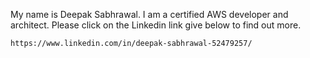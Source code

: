 My name is Deepak Sabhrawal. I am a certified AWS developer and architect. Please click on the Linkedin link give below to find out more. 
```
https://www.linkedin.com/in/deepak-sabhrawal-52479257/
```

